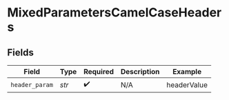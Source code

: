 # MixedParametersCamelCaseHeaders


## Fields

| Field              | Type               | Required           | Description        | Example            |
| ------------------ | ------------------ | ------------------ | ------------------ | ------------------ |
| `header_param`     | *str*              | :heavy_check_mark: | N/A                | headerValue        |